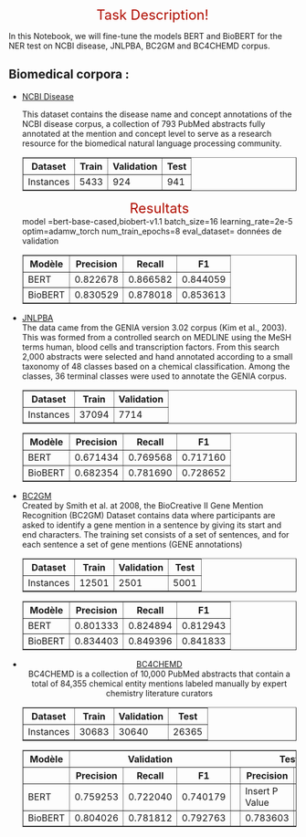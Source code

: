 <html>
<center>
</h4>
<font color='blod' size="+2">Task Description!</font></h4>
</center>
<div class="markdown-google-sans">


</div>
<p>In this Notebook, we will fine-tune the models BERT and BioBERT for the NER test on NCBI disease, JNLPBA, BC2GM and BC4CHEMD corpus.
<!-- TODO(b/319266067) remove temporary advert after a few weeks. -->
<div class="markdown-google-sans">
  <h2>Biomedical corpora : </h2>
  <ul>
  <li><a href="https://huggingface.co/datasets/ncbi_disease#dataset-card-for-ncbi-disease">NCBI Disease</a></li>
  <p>This dataset contains the disease name and concept annotations of the NCBI disease corpus, a collection of 793 PubMed abstracts fully annotated at the mention and concept level to serve as a research resource for the biomedical natural language processing community.</p>
  <div>
  <center>
  <table border="1">
  <tr>
    <th>Dataset</th>
    <th>Train</th>
    <th>Validation</th>
    <th>Test</th>
  </tr>
  <tr>
    <td>Instances</td>
    <td>5433</td>
    <td>924</td>
    <td>941</td>
  </tr>
</table>
</h4>
<font color='blod' size="+2">Resultats</font></h4>
</center>
    model =bert-base-cased,biobert-v1.1
batch_size=16
 learning_rate=2e-5
optim=adamw_torch
num_train_epochs=8
eval_dataset= données de validation
    <table border="1">
  <tr>
    <th>Modèle</th>
    <th>Precision</th>
    <th>Recall</th>
    <th>F1</th>
  </tr>
  <tr>
    <td>BERT</td>
    <td>0.822678</td>
    <td>0.866582</td>
    <td>0.844059</td>
  </tr>
  <tr>
    <td>BioBERT</td>
    <td>0.830529</td>
    <td>0.878018</td>
    <td>0.853613</td>
  </tr>
</table>
</div>
   <li><a href="https://huggingface.co/datasets/jnlpba">JNLPBA</a></li>
   The data came from the GENIA version 3.02 corpus (Kim et al., 2003). This was formed from a controlled search on MEDLINE using the MeSH terms human, blood cells and transcription factors. From this search 2,000 abstracts were selected and hand annotated according to a small taxonomy of 48 classes based on a chemical classification. Among the classes, 36 terminal classes were used to annotate the GENIA corpus.
   <div>
   <center>
   <table border="1">
  <tr>
    <th>Dataset</th>
    <th>Train</th>
    <th>Validation</th>
  </tr>
  <tr>
    <td>Instances</td>
    <td>37094</td>
    <td>7714</td>
  </tr>
</table>

   </div>
    <table border="1">
  <tr>
    <th>Modèle</th>
    <th>Precision</th>
    <th>Recall</th>
    <th>F1</th>
  </tr>
  <tr>
    <td>BERT</td>
    <td>0.671434</td>
    <td>0.769568</td>
    <td>0.717160</td>
  </tr>
  <tr>
    <td>BioBERT</td>
    <td>0.682354</td>
    <td>0.781690</td>
    <td>0.728652</td>
  </tr>
</table>
 <li><a href="https://huggingface.co/datasets/bc2gm_corpus/viewer/bc2gm_corpus">BC2GM</a></li>
  Created by Smith et al. at 2008, the BioCreative II Gene Mention Recognition (BC2GM) Dataset contains data where participants are asked to identify a gene mention in a sentence by giving its start and end characters. The training set consists of a set of sentences, and for each sentence a set of gene mentions (GENE annotations)
  <div>
  <center>
  <table border="1">
  <tr>
    <th>Dataset</th>
    <th>Train</th>
    <th>Validation</th>
    <th>Test</th>
  </tr>
  <tr>
    <td>Instances</td>
    <td>12501</td>
    <td>2501</td>
    <td>5001</td>
  </tr>
</table>
  <table border="1">
  <tr>
    <th>Modèle</th>
    <th>Precision</th>
    <th>Recall</th>
    <th>F1</th>
  </tr>
  <tr>
    <td>BERT</td>
    <td>0.801333</td>
    <td>0.824894</td>
    <td>0.812943</td>
  </tr>
  <tr>
    <td>BioBERT</td>
    <td>0.834403</td>
    <td>0.849396</td>
    <td>0.841833</td>
  </tr>
</table>
     <li><a href="https://huggingface.co/datasets/chintagunta85/bc4chemd">BC4CHEMD</a></li>
      BC4CHEMD is a collection of 10,000 PubMed abstracts that contain a total of 84,355 chemical entity mentions labeled manually by expert chemistry literature curators
 <div>
   <center>
   <table border="1">
  <tr>
    <th>Dataset</th>
    <th>Train</th>
    <th>Validation</th>
      <th>Test</th>
  </tr>
  <tr>
    <td>Instances</td>
    <td>30683</td>
    <td>30640</td>
      <td>26365</td>
  </tr>
</table>

   </div>

<div>

  <table border="1">
  <tr>
    <th>Modèle</th>
    <th colspan="3">Validation</th>
    <th colspan="3">Test</th>
  </tr>
  <tr>
    <th></th>
    <th>Precision</th>
    <th>Recall</th>
    <th>F1</th>
    <th></th>
    <th>Precision</th>
    <th>Recall</th>
    <th>F1</th>
  </tr>
  <tr>
    <td>BERT</td>
     <td>0.759253</td>
    <td>0.722040</td>
    <td>0.740179</td>
    <td></td>
    <td>Insert P Value</td>
    <td>Insert R Value</td>
    <td>Insert F1 Value</td>
  </tr>
  <tr>
    <td>BioBERT</td>
     <td>0.804026</td>
    <td>0.781812</td>
    <td>0.792763</td>
    <td></td>
    <td>0.783603</td>
    <td>0.721757</td>
    <td>0.751410</td>
  </tr>
</table>

</div>
  
</html>
